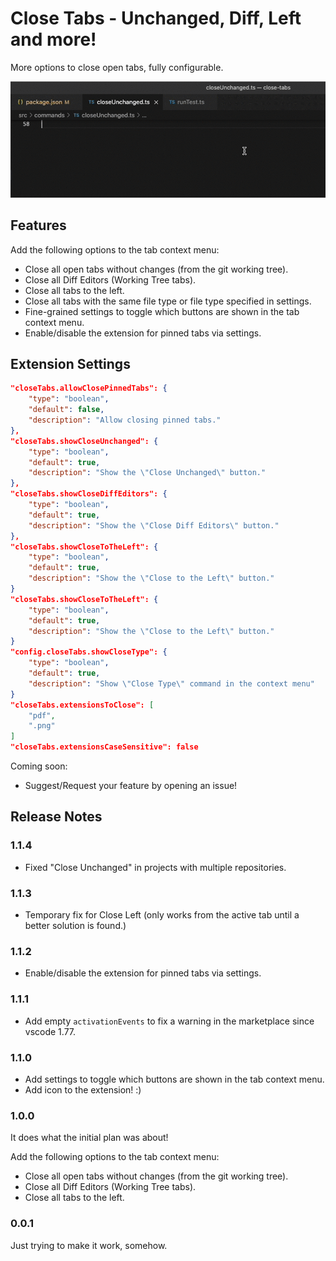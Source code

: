 # Close Tabs - Unchanged, Diff, Left and more!

More options to close open tabs, fully configurable.

![demo](./demo.gif)

## Features

Add the following options to the tab context menu:

- Close all open tabs without changes (from the git working tree).
- Close all Diff Editors (Working Tree tabs).
- Close all tabs to the left.
- Close all tabs with the same file type or file type specified in settings.
- Fine-grained settings to toggle which buttons are shown in the tab context menu.
- Enable/disable the extension for pinned tabs via settings.

## Extension Settings

```json
"closeTabs.allowClosePinnedTabs": {
    "type": "boolean",
    "default": false,
    "description": "Allow closing pinned tabs."
},
"closeTabs.showCloseUnchanged": {
    "type": "boolean",
    "default": true,
    "description": "Show the \"Close Unchanged\" button."
},
"closeTabs.showCloseDiffEditors": {
    "type": "boolean",
    "default": true,
    "description": "Show the \"Close Diff Editors\" button."
},
"closeTabs.showCloseToTheLeft": {
    "type": "boolean",
    "default": true,
    "description": "Show the \"Close to the Left\" button."
}
"closeTabs.showCloseToTheLeft": {
    "type": "boolean",
    "default": true,
    "description": "Show the \"Close to the Left\" button."
}
"config.closeTabs.showCloseType": {
    "type": "boolean",
    "default": true,
    "description": "Show \"Close Type\" command in the context menu"
}
"closeTabs.extensionsToClose": [
    "pdf",
    ".png"
]
"closeTabs.extensionsCaseSensitive": false
```

Coming soon:

- Suggest/Request your feature by opening an issue!

## Release Notes

### 1.1.4

- Fixed "Close Unchanged" in projects with multiple repositories.

### 1.1.3

- Temporary fix for Close Left (only works from the active tab until a better solution is found.)

### 1.1.2

- Enable/disable the extension for pinned tabs via settings.

### 1.1.1

- Add empty `activationEvents` to fix a warning in the marketplace since vscode 1.77.

### 1.1.0

- Add settings to toggle which buttons are shown in the tab context menu.
- Add icon to the extension! :)

### 1.0.0

It does what the initial plan was about!

Add the following options to the tab context menu:

- Close all open tabs without changes (from the git working tree).
- Close all Diff Editors (Working Tree tabs).
- Close all tabs to the left.

### 0.0.1

Just trying to make it work, somehow.
